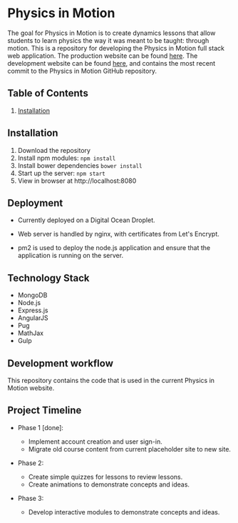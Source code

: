 # Physics in Motion

The goal for Physics in Motion is to create dynamics lessons that allow students to learn physics the way it was meant to be taught: through motion. This is a repository for developing the Physics in Motion full stack web application. The production website can be found [here](https://physicsinmotion.ca). The development website can be found [here](https://dev.physicsinmotion.ca), and contains the most recent commit to the Physics in Motion GitHub repository.

## Table of Contents

1. [Installation](#installation)

## Installation

1. Download the repository
2. Install npm modules: `npm install`
3. Install bower dependencies `bower install`
4. Start up the server: `npm start`
5. View in browser at http://localhost:8080

## Deployment

* Currently deployed on a Digital Ocean Droplet.

* Web server is handled by nginx, with certificates from Let's Encrypt.

* pm2 is used to deploy the node.js application and ensure that the application is running on the server.

## Technology Stack

* MongoDB
* Node.js
* Express.js
* AngularJS
* Pug
* MathJax
* Gulp

## Development workflow

This repository contains the code that is used in the current Physics in Motion website.

## Project Timeline

* Phase 1 [done]:
  * Implement account creation and user sign-in.
  * Migrate old course content from current placeholder site to new site.

* Phase 2:
  * Create simple quizzes for lessons to review lessons.
  * Create animations to demonstrate concepts and ideas.

* Phase 3:
  * Develop interactive modules to demonstrate concepts and ideas.
